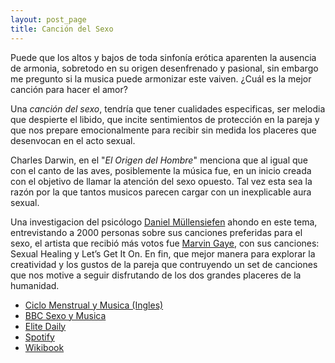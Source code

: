 ```yaml
---
layout: post_page
title: Canción del Sexo
---
```


Puede que los altos y bajos de toda sinfonía erótica aparenten la ausencia de armonia, sobretodo en su origen desenfrenado y pasional, sin embargo me pregunto si la musica puede armonizar este vaiven. ¿Cuál es la mejor canción para hacer el amor?

Una *canción del sexo*, tendría que tener cualidades especificas, ser melodia que despierte el libido, que incite sentimientos de protección en la pareja y que nos prepare emocionalmente para recibir sin medida los placeres que desenvocan en el acto sexual.

Charles Darwin, en el "*El Origen del Hombre*" menciona que al igual que con el canto de las aves, posiblemente la música fue, en un inicio creada con el objetivo de llamar la atención del sexo opuesto. Tal vez esta sea la razón por la que tantos musicos parecen cargar con un inexplicable aura sexual.

Una investigacion del psicólogo [Daniel Müllensiefen](http://www.gold.ac.uk/psychology/staff/mullensiefen/) ahondo en este tema, entrevistando a 2000 personas sobre sus canciones preferidas para el sexo, el artista que recibió más votos fue [Marvin Gaye](https://en.wikipedia.org/wiki/Marvin_Gaye), con sus canciones: Sexual Healing y Let’s Get It On. En fin, que mejor manera para explorar la creatividad y los gustos de la pareja que contruyendo un set de canciones que nos motive a seguir disfrutando de los dos grandes placeres de la humanidad.

* [Ciclo Menstrual y Musica (Ingles)](http://rspb.royalsocietypublishing.org/content/281/1784/20140403)
* [BBC Sexo y Musica](http://www.bbc.com/mundo/noticias/2014/04/140425_vert_fut_ciencia_musica_sexo_np)
* [Elite Daily](http://elitedaily.com/dating/psychology-behind-why-listening-to-music/917394/)
* [Spotify](https://news.spotify.com/us/2015/02/12/streams-of-love-your-top-valentines-day-music/)
* [Wikibook](https://en.wikibooks.org/wiki/Sex_and_Music)
